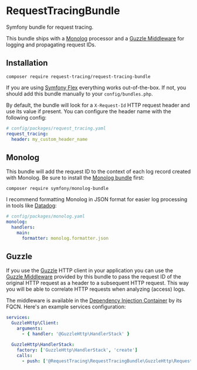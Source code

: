 # RequestTracingBundle

Symfony bundle for request tracing.

This bundle ships with a [Monolog] processor and a [Guzzle Middleware] for
logging and propagating request IDs.

## Installation

```
composer require request-tracing/request-tracing-bundle
```

If you are using [Symfony Flex] everything works out-of-the-box.
If not, you should add this bundle manually to your `config/bundles.php`.

By default, the bundle will look for a `X-Request-Id` HTTP request header and use its value if present.
You can configure the header name with the following config:

```yaml
# config/packages/request_tracing.yaml
request_tracing:
  header: my_custom_header_name
```

## Monolog

This bundle will add the request ID to the context of each log record created with Monolog.
Be sure to install the [Monolog bundle] first:

```
composer require symfony/monolog-bundle
```

I recommend formatting Monolog in JSON format for easier log processing in tools like [Datadog]:

```yaml
# config/packages/monolog.yaml
monolog:
  handlers:
    main:
      formatter: monolog.formatter.json
```

## Guzzle

If you use the [Guzzle] HTTP client in your application you can use the [Guzzle Middleware] provided by this
bundle to pass the request ID of the original HTTP request as a header to a subsequent HTTP request.
This way you will be able to correlate HTTP requests when analyzing (access) logs.

The middleware is available in the [Dependency Injection Container] by its FQCN.
Here's an example services configuration:

```yaml
services:
  GuzzleHttp\Client:
    arguments:
      - { handler: '@GuzzleHttp\HandlerStack' }

  GuzzleHttp\HandlerStack:
    factory: ['GuzzleHttp\HandlerStack', 'create']
    calls:
      - push: ['@RequestTracing\RequestTracingBundle\GuzzleHttp\RequestIdMiddleware']
```

[Guzzle]: https://docs.guzzlephp.org/en/stable/index.html
[Guzzle Middleware]: https://docs.guzzlephp.org/en/stable/handlers-and-middleware.html#middleware
[Datadog]: https://www.datadoghq.com/
[Monolog]: https://github.com/Seldaek/monolog
[Monolog bundle]: https://symfony.com/doc/current/logging.html#monolog
[Symfony Flex]: https://github.com/symfony/flex
[Dependency Injection Container]: https://symfony.com/doc/current/components/dependency_injection.html
